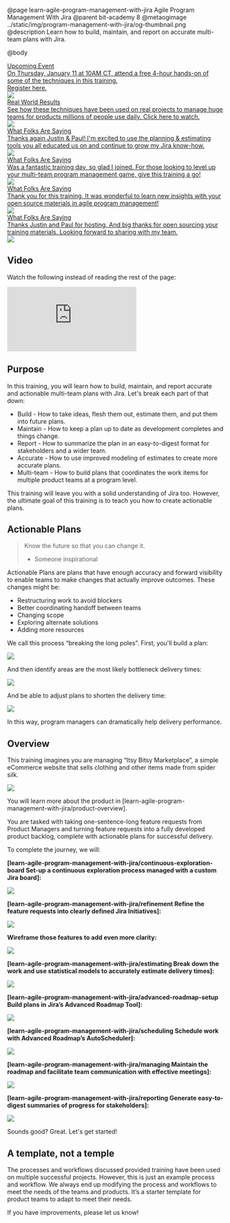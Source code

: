 @page learn-agile-program-management-with-jira Agile Program Management With Jira
@parent bit-academy 8
@metaogimage ../static/img/program-management-with-jira/og-thumbnail.png
@description Learn how to build, maintain, and report on accurate multi-team plans
with Jira.

@body

<div class="ads-red-border-300">
<a href="https://www.bitovi.com/events/program-management-webinar">
<div>Upcoming Event</div>
<div>
On Thursday, January 11 at 10AM CT, attend a free 4-hour hands-on 
of some of the techniques in this training. <br/>
<span>Register here.</span>
</div>
<img src="../static/img/program-management-with-jira/home/training-thumbnail.png"/>
</a>
<a href="https://www.youtube.com/watch?v=ipW1I74cDGo">
<div>Real World Results</div>
<div>
See how these techniques have been used on real projects to manage
huge teams for products millions of people use daily.
<span>Click here to watch.</span>
</div>
<img src="../static/img/program-management-with-jira/home/case-study-thumb.png"/>
</a>
<a href="https://www.linkedin.com/feed/update/urn:li:activity:7103035457785008128?commentUrn=urn%3Ali%3Acomment%3A%28activity%3A7103035457785008128%2C7103106664626561025%29&dashCommentUrn=urn%3Ali%3Afsd_comment%3A%287103106664626561025%2Curn%3Ali%3Aactivity%3A7103035457785008128%29">
<div>What Folks Are Saying</div>
<div>
Thanks again Justin & Paul! I'm excited to use the planning & estimating tools you all educated us on and continue to grow my Jira know-how.
</div>
<img src="../static/img/program-management-with-jira/home/joe-thumb.png"/>
</a>
<a href="https://www.linkedin.com/feed/update/urn:li:activity:7113260349826494465?commentUrn=urn%3Ali%3Acomment%3A%28activity%3A7113260349826494465%2C7113265505414643712%29&dashCommentUrn=urn%3Ali%3Afsd_comment%3A%287113265505414643712%2Curn%3Ali%3Aactivity%3A7113260349826494465%29">
<div>What Folks Are Saying</div>
<div>
Was a fantastic training day, so glad I joined. For those looking to level up your multi-team program management game, give this training a go!
</div>
<img src="../static/img/program-management-with-jira/home/efren-thumb.png"/>
</a>
<a href="https://www.linkedin.com/feed/update/urn:li:activity:7113260349826494465?commentUrn=urn%3Ali%3Acomment%3A%28activity%3A7113260349826494465%2C7114721787233374208%29&dashCommentUrn=urn%3Ali%3Afsd_comment%3A%287114721787233374208%2Curn%3Ali%3Aactivity%3A7113260349826494465%29">
<div>What Folks Are Saying</div>
<div>
Thank you for this training. It was wonderful to learn new insights with your open source materials in agile program management!
</div>
<img src="../static/img/program-management-with-jira/home/jamesa-thumb.png"/>
</a>
<a href="https://www.linkedin.com/feed/update/urn:li:activity:7113260349826494465?commentUrn=urn%3Ali%3Acomment%3A%28activity%3A7113260349826494465%2C7113278961790439424%29&dashCommentUrn=urn%3Ali%3Afsd_comment%3A%287113278961790439424%2Curn%3Ali%3Aactivity%3A7113260349826494465%29">
<div>What Folks Are Saying</div>
<div>
Thanks Justin and Paul for hosting. And big thanks for open sourcing your training materials. Looking forward to sharing with my team.
</div>
<img src="../static/img/program-management-with-jira/home/mattie-thumb.png"/>
</a></div>



## Video 

Watch the following instead of reading the rest of the page:


<iframe class="block-16-by-9" src="https://www.youtube.com/embed/X3F7cFnKMQc" title="YouTube video player" frameborder="0" allow="accelerometer; autoplay; clipboard-write; encrypted-media; gyroscope; picture-in-picture; web-share" allowfullscreen></iframe>


## Purpose

In this training, you will learn how to <span class="color-blue bold">build</span>, 
<span class="color-green bold">maintain</span>, and 
<span class="color-purple bold">report</span> <span class="color-teal bold">accurate</span> and 
<span class="color-red bold italic">actionable</span> <span class="color-gray bold">multi-team</span> plans with Jira. Let's break each part of that down:

- <span class="color-blue bold">Build</span> - How to take ideas, flesh them out, estimate them, and put them into future plans.
- <span class="color-green bold">Maintain</span> - How to keep a plan up to date as development completes and things change.
- <span class="color-purple bold">Report</span> - How to summarize the plan in an easy-to-digest format for stakeholders and a wider team.
- <span class="color-teal bold">Accurate</span> - How to use improved modeling of estimates to create more accurate plans.
- <span class="color-gray bold">Multi-team</span> - How to build plans that coordinates the work items for multiple product teams at a program level.

This training will leave you with a solid understanding of Jira too. However, the ultimate goal of this training is to teach you how to create <span class="color-red bold italic">actionable</span> plans.

## <span class="color-red bold">Actionable</span> Plans

> Know the future so that you can change it.
> 
> - Someone inspirational

<span class="color-red bold italic">Actionable Plans</span> are plans that have enough accuracy and forward visibility to enable teams to make changes that actually improve outcomes. These changes might be:

- Restructuring work to avoid blockers
- Better coordinating handoff between teams
- Changing scope
- Exploring alternate solutions
- Adding more resources

We call this process “breaking the long poles”. First, you'll build a plan:

<img src="../static/img/program-management-with-jira/home/identify-longpole.png"
	class="content-400-800-shadow"/>

And then identify areas are the most likely bottleneck delivery times:

<img src="../static/img/program-management-with-jira/home/identified-longpole.png"
	class="content-400-800-shadow"/>

And be able to adjust plans to shorten the delivery time:

<img src="../static/img/program-management-with-jira/home/shortened.png"
	class="content-400-800-shadow"/>

In this way, program managers can dramatically help delivery performance. 

## Overview

This training imagines you are managing “Itsy Bitsy Marketplace”, a simple eCommerce website that sells clothing and other items made from spider silk.

<img src="../static/img/program-management-with-jira/home/itsy-homepage.png"
	class="content-400-800"/>

You will learn more about the product in [learn-agile-program-management-with-jira/product-overview].

You are tasked with taking one-sentence-long feature requests from Product Managers and turning feature requests into a fully developed product backlog, complete with actionable plans for successful delivery.  

To complete the journey, we will:

__[learn-agile-program-management-with-jira/continuous-exploration-board  Set-up a continuous exploration process managed with a custom Jira board]:__

<img src="../static/img/program-management-with-jira/home/kanban-board.png"
	class="content-400-800-shadow"/>

__[learn-agile-program-management-with-jira/refinement Refine the feature requests into clearly defined Jira Initiatives]:__

<img src="../static/img/program-management-with-jira/home/refined-features.png"
	class="content-400-800-shadow"/>


__Wireframe those features to add even more clarity:__

<img src="../static/img/program-management-with-jira/home/wireframe.png"
	class="content-400-800-shadow"/>

__[learn-agile-program-management-with-jira/estimating Break down the work and use statistical models to accurately estimate delivery times]:__

<img src="../static/img/program-management-with-jira/home/estimation.png"
	class="content-400-800-shadow"/>


__[learn-agile-program-management-with-jira/advanced-roadmap-setup Build plans in Jira’s Advanced Roadmap Tool]:__

<img src="../static/img/program-management-with-jira/home/advanced-plan.png"
	class="content-400-800-shadow"/>

__[learn-agile-program-management-with-jira/scheduling Schedule work with Advanced Roadmap’s AutoScheduler]:__

<img src="../static/img/program-management-with-jira/home/autoscheduler.png"
	class="content-400-800-shadow"/>

__[learn-agile-program-management-with-jira/managing Maintain the roadmap and facilitate team communication with effective meetings]:__

<img src="../static/img/program-management-with-jira/home/program-planning.png"
	class="content-shadow"/>

__[learn-agile-program-management-with-jira/reporting Generate easy-to-digest summaries of progress for stakeholders]:__

<img src="../static/img/program-management-with-jira/home/reporting.png"
	class="content-400-800-shadow"/>

Sounds good? Great. Let's get started!

## A template, not a temple

The processes and workflows discussed provided training have been used on multiple successful projects. However, this is just an example process and workflow. We always end up modifying the process and workflows to meet the needs of the teams and products. It’s a starter template for product teams to adapt to meet their needs. 

If you have improvements, please let us know!